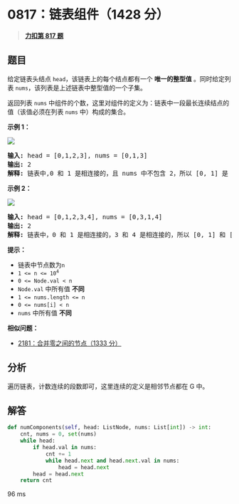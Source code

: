 # 0817：链表组件（1428 分）


> <u>**[力扣第 817 题](https://leetcode.cn/problems/linked-list-components/)**</u>

## 题目

<p>给定链表头结点 <code>head</code>，该链表上的每个结点都有一个 <strong>唯一的整型值</strong> 。同时给定列表 <code>nums</code>，该列表是上述链表中整型值的一个子集。</p>

<p>返回列表 <code>nums</code> 中组件的个数，这里对组件的定义为：链表中一段最长连续结点的值（该值必须在列表 <code>nums</code> 中）构成的集合。</p>



<p><strong>示例 1：</strong></p>

<p><img src="https://assets.leetcode.com/uploads/2021/07/22/lc-linkedlistcom1.jpg" /></p>

<pre>
<strong>输入:</strong> head = [0,1,2,3], nums = [0,1,3]
<strong>输出:</strong> 2
<strong>解释:</strong> 链表中,0 和 1 是相连接的，且 nums 中不包含 2，所以 [0, 1] 是 nums 的一个组件，同理 [3] 也是一个组件，故返回 2。</pre>

<p><strong>示例 2：</strong></p>

<p><strong> </strong><img src="https://assets.leetcode.com/uploads/2021/07/22/lc-linkedlistcom2.jpg" /></p>

<pre>
<strong>输入:</strong> head = [0,1,2,3,4], nums = [0,3,1,4]
<strong>输出:</strong> 2
<strong>解释:</strong> 链表中，0 和 1 是相连接的，3 和 4 是相连接的，所以 [0, 1] 和 [3, 4] 是两个组件，故返回 2。</pre>



<p><strong>提示：</strong></p>

<ul>
<li>链表中节点数为<code>n</code></li>
<li><code>1 &lt;= n &lt;= 10<sup>4</sup></code></li>
<li><code>0 &lt;= Node.val &lt; n</code></li>
<li><code>Node.val</code> 中所有值 <strong>不同</strong></li>
<li><code>1 &lt;= nums.length &lt;= n</code></li>
<li><code>0 &lt;= nums[i] &lt; n</code></li>
<li><code>nums</code> 中所有值 <strong>不同</strong></li>
</ul>


**相似问题：**
- [2181：合并零之间的节点（1333 分）](/leetcode/2181)


## 分析

遍历链表，计数连续的段数即可，这里连续的定义是相邻节点都在 G 中。


## 解答

```python
def numComponents(self, head: ListNode, nums: List[int]) -> int:
	cnt, nums = 0, set(nums)
	while head:
		if head.val in nums:
			cnt += 1
			while head.next and head.next.val in nums:
				head = head.next
		head = head.next
	return cnt
```

96 ms

